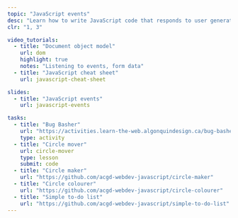 ```yaml
---
topic: "JavaScript events"
desc: "Learn how to write JavaScript code that responds to user generated events like clicks and key presses."
clr: "1, 3"

video_tutorials:
  - title: "Document object model"
    url: dom
    highlight: true
    notes: "Listening to events, form data"
  - title: "JavaScript cheat sheet"
    url: javascript-cheat-sheet

slides:
  - title: "JavaScript events"
    url: javascript-events

tasks:
  - title: "Bug Basher"
    url: "https://activities.learn-the-web.algonquindesign.ca/bug-basher/"
    type: activity
  - title: "Circle mover"
    url: circle-mover
    type: lesson
    submit: code
  - title: "Circle maker"
    url: "https://github.com/acgd-webdev-javascript/circle-maker"
  - title: "Circle colourer"
    url: "https://github.com/acgd-webdev-javascript/circle-colourer"
  - title: "Simple to-do list"
    url: "https://github.com/acgd-webdev-javascript/simple-to-do-list"
---
```

